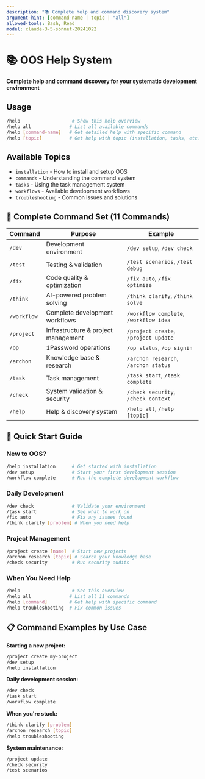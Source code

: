 ```yaml
---
description: "📚 Complete help and command discovery system"
argument-hint: [command-name | topic | "all"]
allowed-tools: Bash, Read
model: claude-3-5-sonnet-20241022
---
```


# 📚 OOS Help System

**Complete help and command discovery for your systematic development environment**

## Usage
```bash
/help                   # Show this help overview
/help all              # List all available commands
/help [command-name]   # Get detailed help with specific command
/help [topic]          # Get help with topic (installation, tasks, etc.)
```

## Available Topics
- `installation` - How to install and setup OOS
- `commands` - Understanding the command system
- `tasks` - Using the task management system
- `workflows` - Available development workflows
- `troubleshooting` - Common issues and solutions

## 🚀 Complete Command Set (11 Commands)

| Command | Purpose | Example |
|---------|---------|---------|
| `/dev` | Development environment | `/dev setup`, `/dev check` |
| `/test` | Testing & validation | `/test scenarios`, `/test debug` |
| `/fix` | Code quality & optimization | `/fix auto`, `/fix optimize` |
| `/think` | AI-powered problem solving | `/think clarify`, `/think solve` |
| `/workflow` | Complete development workflows | `/workflow complete`, `/workflow idea` |
| `/project` | Infrastructure & project management | `/project create`, `/project update` |
| `/op` | 1Password operations | `/op status`, `/op signin` |
| `/archon` | Knowledge base & research | `/archon research`, `/archon status` |
| `/task` | Task management | `/task start`, `/task complete` |
| `/check` | System validation & security | `/check security`, `/check context` |
| `/help` | Help & discovery system | `/help all`, `/help [topic]` |

## 🎯 Quick Start Guide

### New to OOS?
```bash
/help installation      # Get started with installation
/dev setup              # Start your first development session
/workflow complete      # Run the complete development workflow
```

### Daily Development
```bash
/dev check              # Validate your environment
/task start             # See what to work on
/fix auto               # Fix any issues found
/think clarify [problem] # When you need help
```

### Project Management
```bash
/project create [name]  # Start new projects
/archon research [topic] # Search your knowledge base
/check security         # Run security audits
```

### When You Need Help
```bash
/help                   # See this overview
/help all              # List all 11 commands
/help [command]        # Get help with specific command
/help troubleshooting  # Fix common issues
```

## 📋 Command Examples by Use Case

**Starting a new project:**
```bash
/project create my-project
/dev setup
/help installation
```

**Daily development session:**
```bash
/dev check
/task start
/workflow complete
```

**When you're stuck:**
```bash
/think clarify [problem]
/archon research [topic]
/help troubleshooting
```

**System maintenance:**
```bash
/project update
/check security
/test scenarios
```